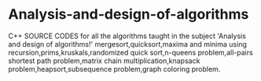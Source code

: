 # Analysis-and-design-of-algorithms
C++ SOURCE CODES for all the algorithms taught in the subject 'Analysis and design of algorithms!'
mergesort,quicksort,maxima and minima using recursion,prims,kruskals,randomized quick sort,n-queens problem,all-pairs shortest path problem,matrix chain multiplication,knapsack problem,heapsort,subsequence problem,graph coloring problem.
